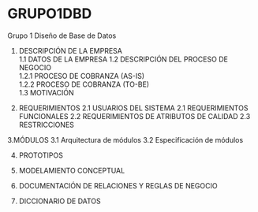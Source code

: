 # GRUPO1DBD
Grupo 1 Diseño de Base de Datos 

1. DESCRIPCIÓN DE LA EMPRESA	
	1.1 DATOS DE LA EMPRESA	
	1.2 DESCRIPCIÓN DEL PROCESO DE NEGOCIO 	
		1.2.1 PROCESO DE COBRANZA (AS-IS)	
		1.2.2 PROCESO DE COBRANZA (TO-BE)	
1.3 MOTIVACIÓN

2. REQUERIMIENTOS
	2.1 USUARIOS DEL SISTEMA 
	2.1 REQUERIMIENTOS FUNCIONALES
	2.2 REQUERIMIENTOS DE ATRIBUTOS DE CALIDAD
	2.3 RESTRICCIONES 

3.MÓDULOS
	3.1 Arquitectura de módulos
	3.2 Especificación de módulos

4. PROTOTIPOS

5. MODELAMIENTO CONCEPTUAL

6. DOCUMENTACIÓN DE RELACIONES Y REGLAS DE NEGOCIO

7. DICCIONARIO DE DATOS
